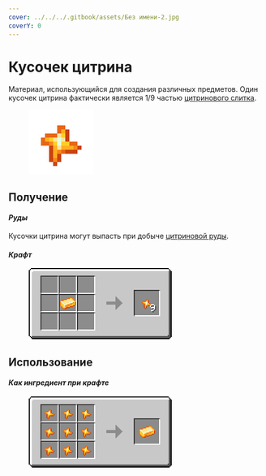 ```yaml
---
cover: ../../../.gitbook/assets/Без имени-2.jpg
coverY: 0
---
```


# Кусочек цитрина

Материал, использующийся для создания различных предметов. Один кусочек цитрина фактически является 1/9 частью [цитринового слитка](citrinovyi-slitok.md).

<figure><img src="../../../.gitbook/assets/yellow_ore_nugget.png" alt=""><figcaption></figcaption></figure>

## Получение

#### _Руды_

Кусочки цитрина могут выпасть при добыче [цитриновой руды](../../rudy/citrinovaya-ruda.md).

#### _Крафт_

<figure><img src="../../../.gitbook/assets/yellow_ore_nugget_result-multi.png" alt=""><figcaption></figcaption></figure>

## Использование

#### _Как ингредиент при крафте_

<figure><img src="../../../.gitbook/assets/yellow_ore_ingot_result-x1.png" alt=""><figcaption></figcaption></figure>
